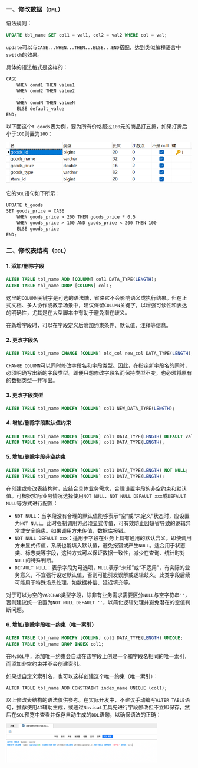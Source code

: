 ### 一、修改数据（`DML`）

语法规则：

~~~ sql
UPDATE tbl_name SET col1 = val1, col2 = val2 WHERE col = val;
~~~

`update`可以与`CASE...WHEN...THEN...ELSE...END`搭配，达到类似编程语言中`switch`的效果。

具体的语法格式是这样的：
~~~ mysql
CASE
    WHEN cond1 THEN value1
    WHEN cond2 THEN value2
    ...
    WHEN condN THEN valueN
    ELSE default_value
END;
~~~
以下面这个`t_goods`表为例，要为所有价格超过`100`元的商品打五折，如果打折后小于`100`则置为`100`：

<img src="image/6b559d791ffd4c1189097970ffa79734.png" alt="商品表字段" style="zoom:67%;" />

它的`SQL`语句如下所示：
~~~ mysql
UPDATE t_goods
SET goods_price = CASE
    WHEN goods_price > 200 THEN goods_price * 0.5
    WHEN goods_price > 100 AND goods_price < 200 THEN 100
    ELSE goods_price
END;
~~~

### 二、修改表结构（`DDL`）

#### 1. 添加/删除字段

~~~ sql
ALTER TABLE tbl_name ADD [COLUMN] col1 DATA_TYPE(LENGTH);
ALTER TABLE tbl_name DROP [COLUMN] col1;
~~~

这里的`COLUMN`关键字是可选的语法糖，省略它不会影响语义或执行结果。但在正式文档、多人协作或教学场景中，建议保留`COLUMN`关键字，以增强可读性和表达的明确性，尤其是在大型脚本中有助于避免潜在歧义。

在新增字段时，可以在字段定义后附加约束条件、默认值、注释等信息。

#### 2. 更改字段名

~~~ sql
ALTER TABLE tbl_name CHANGE [COLUMN] old_col new_col DATA_TYPE(LENGTH);
~~~

`CHANGE COLUMN`可以同时修改字段名和字段类型。因此，在指定新字段名的同时，必须明确写出新的字段类型。即便只想修改字段名而保持类型不变，也必须将原有的数据类型一并写出。

#### 3. 更改字段类型

```sql
ALTER TABLE tbl_name MODIFY [COLUMN] col1 NEW_DATA_TYPE(LENGTH);
```

#### 4. 增加/删除字段默认值约束

~~~ sql
ALTER TABLE tbl_name MODIFY [COLUMN] col1 DATA_TYPE(LENGTH) DEFAULT val;
ALTER TABLE tbl_name MODIFY [COLUMN] col1 DATA_TYPE(LENGTH);
~~~

#### 5. 增加/删除字段非空约束

~~~ sql
ALTER TABLE tbl_name MODIFY [COLUMN] col1 DATA_TYPE(LENGTH) NOT NULL;
ALTER TABLE tbl_name MODIFY [COLUMN] col1 DATA_TYPE(LENGTH);
~~~

在创建或修改表结构时，应结合具体业务需求，合理设置字段的非空约束和默认值。可根据实际业务情况选择使用`NOT NULL`、`NOT NULL DEFAULT xxx`或`DEFAULT NULL`等方式进行配置：

- `NOT NULL`：当字段没有合理的默认值能够表示“空”或“未定义”状态时，应设置为`NOT NULL`。此时强制调用方必须显式传值，可有效防止因缺省导致的逻辑异常或安全隐患。如果调用方未传值，数据库报错。
- `NOT NULL DEFAULT xxx`：适用于字段在业务上具有通用的默认含义。即使调用方未显式传值，系统也能填入默认值，避免报错或产生`NULL`。适合用于状态类、标志类等字段，这种方式可以保证数据一致性，减少在查询、统计时对`NULL`的特殊判断。
- `DEFAULT NULL`：表示字段为可选项，`NULL`表示“未知”或“不适用”，有实际的业务意义，不宜强行设定默认值，否则可能引发误解或逻辑歧义。此类字段后续可能用于特殊场景处理，如数据补偿、延迟填充等。

对于可以为空的`VARCHAR`类型字段，除非有业务需求需要区分`NULL`与空字符串`''`，否则建议统一设置为`NOT NULL DEFAULT ''`，以简化逻辑处理并避免潜在的空值判断问题。

#### 6. 增加/删除字段唯一约束（唯一索引）

~~~ sql
ALTER TABLE tbl_name MODIFY [COLUMN] col1 DATA_TYPE(LENGTH) UNIQUE;
ALTER TABLE tbl_name DROP INDEX col1;
~~~

在`MySQL`中，添加唯一约束会自动在该字段上创建一个和字段名相同的唯一索引，而添加非空约束并不会创建索引。

如果想自定义索引名，也可以这样创建这个唯一约束（唯一索引）：

```mysql
ALTER TABLE tbl_name ADD CONSTRAINT index_name UNIQUE (col1);
```

以上修改表结构的语法仅供参考。在实际开发中，不建议手动编写`ALTER TABLE`语句，推荐使用`AI`辅助生成，或通过`Navicat`工具先进行字段修改但不立即保存，然后在`SQL`预览中查看并保存自动生成的`DDL`语句，以确保语法的正确：

<img src="image/image-20250710214554468.png" alt="image-20250710214554468" style="zoom:40%;" />
